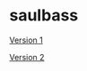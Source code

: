# saulbass

 [Version 1](https://ewancampbell18.github.io/saulbass/saulbass1.html)
 
 [Version 2](https://ewancampbell18.github.io/saulbass/saulbass1.html)